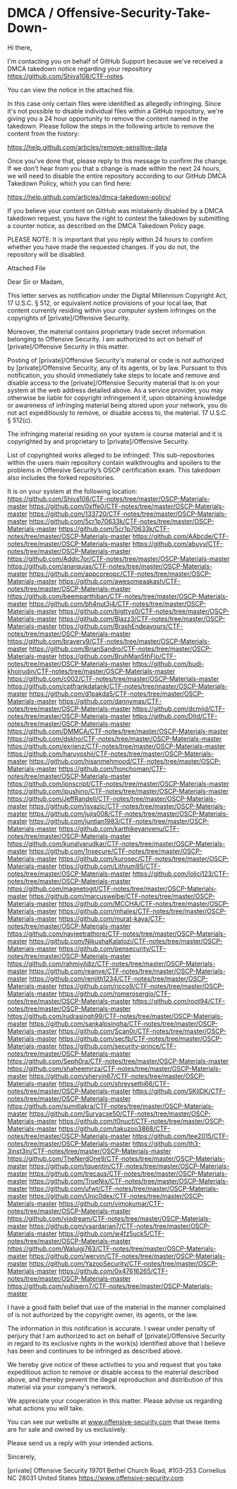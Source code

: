 # DMCA / Offensive-Security-Take-Down-


Hi there,

I'm contacting you on behalf of GitHub Support because we've received a DMCA takedown notice regarding your repository https://github.com/Shiva108/CTF-notes.

You can view the notice in the attached file.

In this case only certain files were identified as allegedly infringing. Since it's not possible to disable individual files within a GitHub repository, we're giving you a 24 hour opportunity to remove the content named in the takedown. Please follow the steps in the following article to remove the content from the history:

https://help.github.com/articles/remove-sensitive-data

Once you've done that, please reply to this message to confirm the change. If we don't hear from you that a change is made within the next 24 hours, we will need to disable the entire repository according to our GitHub DMCA Takedown Policy, which you can find here:

https://help.github.com/articles/dmca-takedown-policy/

If you believe your content on GitHub was mistakenly disabled by a DMCA takedown request, you have the right to contest the takedown by submitting a counter notice, as described on the DMCA Takedown Policy page.

PLEASE NOTE: It is important that you reply within 24 hours to confirm whether you have made the requested changes. If you do not, the repository will be disabled.

Attached File

Dear Sir or Madam,

This letter serves as notification under the Digital Millennium Copyright Act, 17 U.S.C. § 512, or equivalent notice provisions of your local law, that content currently residing within your computer system infringes on the copyrights of [private]/Offensive Security.

Moreover, the material contains proprietary trade secret information belonging to Offensive Security. I am authorized to act on behalf of [private]/Offensive Security in this matter.

Posting of [private]/Offensive Security's material or code is not authorized by [private]/Offensive Security, any of its agents, or by law. Pursuant to this notification, you should immediately take steps to locate and remove and disable access to the [private]/Offensive Security material that is on your system at the web address detailed above. As a service provider, you may otherwise be liable for copyright infringement if, upon obtaining knowledge or awareness of infringing material being stored upon your network, you do not act expeditiously to remove, or disable access to, the material. 17 U.S.C. § 512(c).

The infringing material residing on your system is course material and it is copyrighted by and proprietary to [private]/Offensive Security.

List of copyrighted works alleged to be infringed:
This sub-repositories within the users main repository contain walkthroughs and spoilers to the problems in Offensive Security’s OSCP certification exam. This takedown also includes the forked repositories.

It is on your system at the following location:
https://github.com/Shiva108/CTF-notes/tree/master/OSCP-Materials-master
https://github.com/0xffe0/CTF-notes/tree/master/OSCP-Materials-master
https://github.com/133720/CTF-notes/tree/master/OSCP-Materials-master
https://github.com/5cr1p70633k/CTF-notes/tree/master/OSCP-Materials-master
https://github.com/5cr1p70633k/CTF-notes/tree/master/OSCP-Materials-master
https://github.com/AAbcde/CTF-notes/tree/master/OSCP-Materials-master
https://github.com/abuyv/CTF-notes/tree/master/OSCP-Materials-master
https://github.com/Addic7or/CTF-notes/tree/master/OSCP-Materials-master
https://github.com/anarquias/CTF-notes/tree/master/OSCP-Materials-master
https://github.com/appcoreopc/CTF-notes/tree/master/OSCP-Materials-master
https://github.com/awesomeaakash/CTF-notes/tree/master/OSCP-Materials-master
https://github.com/beemparthiban/CTF-notes/tree/master/OSCP-Materials-master
https://github.com/bh4nut3j4/CTF-notes/tree/master/OSCP-Materials-master
https://github.com/bigttys0/CTF-notes/tree/master/OSCP-Materials-master
https://github.com/Blazz3/CTF-notes/tree/master/OSCP-Materials-master
https://github.com/BrashEndeavours/CTF-notes/tree/master/OSCP-Materials-master
https://github.com/bravery9/CTF-notes/tree/master/OSCP-Materials-master
https://github.com/BrianSandro/CTF-notes/tree/master/OSCP-Materials-master
https://github.com/BruhMan5thFlo/CTF-notes/tree/master/OSCP-Materials-master
https://github.com/budi-khoirudin/CTF-notes/tree/master/OSCP-Materials-master
https://github.com/c002/CTF-notes/tree/master/OSCP-Materials-master
https://github.com/cptfrankdatank/CTF-notes/tree/master/OSCP-Materials-master
https://github.com/d1pakda5/CTF-notes/tree/master/OSCP-Materials-master
https://github.com/dannymas/CTF-notes/tree/master/OSCP-Materials-master
https://github.com/dcmjid/CTF-notes/tree/master/OSCP-Materials-master
https://github.com/Dltd/CTF-notes/tree/master/OSCP-Materials-master
https://github.com/DMMCA/CTF-notes/tree/master/OSCP-Materials-master
https://github.com/dskho/CTF-notes/tree/master/OSCP-Materials-master
https://github.com/exrienz/CTF-notes/tree/master/OSCP-Materials-master
https://github.com/haruyoshii/CTF-notes/tree/master/OSCP-Materials-master
https://github.com/hisanmehmood/CTF-notes/tree/master/OSCP-Materials-master
https://github.com/honchoman/CTF-notes/tree/master/OSCP-Materials-master
https://github.com/ionscript/CTF-notes/tree/master/OSCP-Materials-master
https://github.com/ipushino/CTF-notes/tree/master/OSCP-Materials-master
https://github.com/JeffRandell/CTF-notes/tree/master/OSCP-Materials-master
https://github.com/jsvazic/CTF-notes/tree/master/OSCP-Materials-master
https://github.com/jujis008/CTF-notes/tree/master/OSCP-Materials-master
https://github.com/juntian1983/CTF-notes/tree/master/OSCP-Materials-master
https://github.com/karthikeyanvenu/CTF-notes/tree/master/OSCP-Materials-master
https://github.com/kunalvarudkar/CTF-notes/tree/master/OSCP-Materials-master
https://github.com/1nsecure/CTF-notes/tree/master/OSCP-Materials-master
https://github.com/kurosec/CTF-notes/tree/master/OSCP-Materials-master
https://github.com/Lithium95/CTF-notes/tree/master/OSCP-Materials-master
https://github.com/lolici123/CTF-notes/tree/master/OSCP-Materials-master
https://github.com/magnetogit/CTF-notes/tree/master/OSCP-Materials-master
https://github.com/marcuswelbe/CTF-notes/tree/master/OSCP-Materials-master
https://github.com/MCCHA/CTF-notes/tree/master/OSCP-Materials-master
https://github.com/mhales/CTF-notes/tree/master/OSCP-Materials-master
https://github.com/murat-kaya/CTF-notes/tree/master/OSCP-Materials-master
https://github.com/navjeetrathore/CTF-notes/tree/master/OSCP-Materials-master
https://github.com/NikushaKalatozi/CTF-notes/tree/master/OSCP-Materials-master
https://github.com/pensecurity/CTF-notes/tree/master/OSCP-Materials-master
https://github.com/rahmiyildiz/CTF-notes/tree/master/OSCP-Materials-master
https://github.com/reanve/CTF-notes/tree/master/OSCP-Materials-master
https://github.com/renjith1234/CTF-notes/tree/master/OSCP-Materials-master
https://github.com/ricco9/CTF-notes/tree/master/OSCP-Materials-master
https://github.com/romerosergio/CTF-notes/tree/master/OSCP-Materials-master
https://github.com/root94/CTF-notes/tree/master/OSCP-Materials-master
https://github.com/rudrasingh99/CTF-notes/tree/master/OSCP-Materials-master
https://github.com/sankalpsingha/CTF-notes/tree/master/OSCP-Materials-master
https://github.com/Scan0r/CTF-notes/tree/master/OSCP-Materials-master
https://github.com/secfb/CTF-notes/tree/master/OSCP-Materials-master
https://github.com/security-prince/CTF-notes/tree/master/OSCP-Materials-master
https://github.com/Seph0ra/CTF-notes/tree/master/OSCP-Materials-master
https://github.com/shaheemirza/CTF-notes/tree/master/OSCP-Materials-master
https://github.com/shervin67/CTF-notes/tree/master/OSCP-Materials-master
https://github.com/shreysethi66/CTF-notes/tree/master/OSCP-Materials-master
https://github.com/SKIIDK/CTF-notes/tree/master/OSCP-Materials-master
https://github.com/sumitlakra/CTF-notes/tree/master/OSCP-Materials-master
https://github.com/Suryacse50/CTF-notes/tree/master/OSCP-Materials-master
https://github.com/t0nucf/CTF-notes/tree/master/OSCP-Materials-master
https://github.com/takuzoo3868/CTF-notes/tree/master/OSCP-Materials-master
https://github.com/tee2015/CTF-notes/tree/master/OSCP-Materials-master
https://github.com/th3-3inst3in/CTF-notes/tree/master/OSCP-Materials-master
https://github.com/TheNerdOne9/CTF-notes/tree/master/OSCP-Materials-master
https://github.com/tquentin/CTF-notes/tree/master/OSCP-Materials-master
https://github.com/trecaus/CTF-notes/tree/master/OSCP-Materials-master
https://github.com/TrueNix/CTF-notes/tree/master/OSCP-Materials-master
https://github.com/ufwt/CTF-notes/tree/master/OSCP-Materials-master
https://github.com/Unic0dex/CTF-notes/tree/master/OSCP-Materials-master
https://github.com/vimokumar/CTF-notes/tree/master/OSCP-Materials-master
https://github.com/viodream/CTF-notes/tree/master/OSCP-Materials-master
https://github.com/vsardarian7/CTF-notes/tree/master/OSCP-Materials-master
https://github.com/w4fz5uck5/CTF-notes/tree/master/OSCP-Materials-master
https://github.com/Waluigi763/CTF-notes/tree/master/OSCP-Materials-master
https://github.com/wervin/CTF-notes/tree/master/OSCP-Materials-master
https://github.com/YazooSecurity/CTF-notes/tree/master/OSCP-Materials-master
https://github.com/0x47616265/CTF-notes/tree/master/OSCP-Materials-master
https://github.com/yuhisern7/CTF-notes/tree/master/OSCP-Materials-master

I have a good faith belief that use of the material in the manner complained of is not authorized by the copyright owner, its agents, or the law.

The information in this notification is accurate. I swear under penalty of perjury that I am authorized to act on behalf of [private]/Offensive Security in regard to its exclusive rights in the work(s) identified above that I believe has been and continues to be infringed as described above.

We hereby give notice of these activities to you and request that you take expeditious action to remove or disable access to the material described above, and thereby prevent the illegal reproduction and distribution of this material via your company's network.

We appreciate your cooperation in this matter. Please advise us regarding what actions you will take.

You can see our website at www.offensive-security.com that these items are for sale and owned by us exclusively.

Please send us a reply with your intended actions.

Sincerely,

[private]
Offensive Security
19701 Bethel Church Road, #103-253
Cornelius NC 28031
United States
https://www.offensive-security.com
